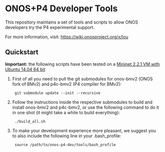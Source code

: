 # ONOS+P4 Developer Tools

This repository maintains a set of tools and scripts to allow ONOS developers try the P4 experimental support.

For more information, visit: https://wiki.onosproject.org/x/lou

## Quickstart

**Important:** the following scripts have been tested on a [Mininet 2.2.1 VM with Ubuntu 14.04 64 bit](https://github.com/mininet/mininet/wiki/Mininet-VM-Images)

1. First of all you need to pull the git submodules for onos-bmv2 (ONOS fork of BMv2) and p4c-bmv2 (P4 compiler for BMv2):

		git submodule update --init --recursive

2. Follow the instructions inside the respective submodules to build and install onos-bmv2 and p4c-bmv2, or use the following command to do it in one shot (it might take a while to build everything):

		./build_all.sh

3. To make your development experience more pleasant, we suggest you to also include the following line in your .bash_profile:

		source /path/to/onos-p4-dev/tools/bash_profile

